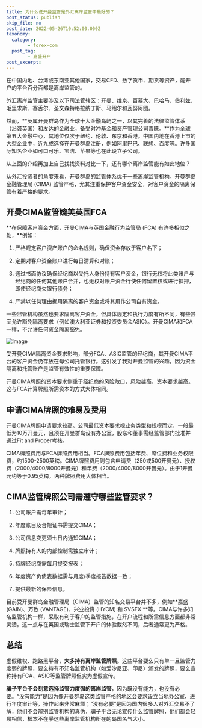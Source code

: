 ```yaml
---
title: 为什么说开曼监管是外汇离岸监管中最好的？
post_status: publish
skip_file: no
post_date: 2022-05-26T10:52:00.000Z
taxonomy:
  category:
        - forex-com
  post_tag:
        - 嘉盛开户
post_excerpt: 
---
```

在中国内地、台湾或东南亚其他国家，交易CFD、数字货币、期货等资产，能开户的平台百分百都是离岸监管的。

外汇离岸监管主要涉及以下司法管辖区：开曼、维京、百慕大、巴哈马、伯利兹、毛里求斯、塞舌尔、圣文森特格拉纳丁斯、马绍尔和瓦努阿图。

然而，**英属开曼群岛作为全球十大金融岛屿之一，以其完善的法律监管体系（沿袭英国）和发达的金融业，备受对冲基金和资产管理公司青睐。**作为全球第五大金融中心，其地位仅次于纽约、伦敦、东京和香港。中国内地在香港上市的大型企业中，近九成选择在开曼群岛注册，例如阿里巴巴、联想、百度等。许多国际知名企业如可口可乐、宝洁、苹果等也在此设立子公司。

从上面的介绍再加上自己找找资料对比一下，还有哪个离岸监管能有如此地位？

从外汇投资者的角度来看，开曼群岛的监管体系优于一些离岸监管机构。开曼群岛金融管理局 (CIMA) 监管严格，尤其注重保护客户资金安全，对客户资金的隔离保管有着严格的要求。

## 开曼CIMA监管媲美英国FCA

**在保障客户资金方面，开曼CIMA与英国金融行为监管局 (FCA) 有许多相似之处，**例如：

1. 严格规定客户资产账户的命名规则，确保资金存放于客户名下；

1. 定期对客户资金账户进行每日清算和对账；

1. 通过书面协议确保经纪商以受托人身份持有客户资金，银行无权将此类账户与经纪商的任何其他账户合并，也无权对账户资金行使任何留置权或进行扣押，即使经纪商欠银行债务；

1. 严禁以任何理由挪用隔离的客户资金或将其用作公司自有资金。

一些监管机构虽然也要求隔离客户资金，但具体规定和执行力度有所不同，有些甚至允许豁免隔离要求（例如澳大利亚证券和投资委员会ASIC）。开曼CIMA和FCA一样，不允许任何资金隔离豁免。

![Image](https://prod-files-secure.s3.us-west-2.amazonaws.com/39ed1227-6d7d-4570-be36-9ccd4a2c4241/bd849744-3fcb-4a37-8312-357962c8f065/image.png?X-Amz-Algorithm=AWS4-HMAC-SHA256&X-Amz-Content-Sha256=UNSIGNED-PAYLOAD&X-Amz-Credential=ASIAZI2LB4667FYRLIGX%2F20250502%2Fus-west-2%2Fs3%2Faws4_request&X-Amz-Date=20250502T041358Z&X-Amz-Expires=3600&X-Amz-Security-Token=IQoJb3JpZ2luX2VjEDQaCXVzLXdlc3QtMiJHMEUCIELhTasGnQ4fRjJfYB18hHR1zUq0Hee0smz9ZI1NUc5YAiEAuxQ8lDSlFuQ04NeOV6lIl3v9mVhMAqqM11TTAh5cIcgqiAQIzf%2F%2F%2F%2F%2F%2F%2F%2F%2F%2FARAAGgw2Mzc0MjMxODM4MDUiDCLBE2I%2BuwTJParS%2FyrcA4ERQ%2FiuxvklaKFuc82sprxUE7zfTrxQyxYFq3D0szff6X1ns79it9BWry8y6yFcVa%2B3gzaRsevO0C%2B%2BQzt6UZT69AsXC4tvzEYHyrsm1m1WZdPa8geWoKdw1uTMkzaT1pPclr5UKTdZyup5CebP4ZBu9VWoOy26wMokltbszhuJfnHaIlHXgGUTiROcoLep%2Br1eR7ib6Bmj3cgtgYLX92LnDTScLibuRNPPCZpEPyq4%2BXGelaYDgJCVaHiyNx7BIskRqnnxUgDku9NGo2k%2Fsbt0ILfB31%2FIKDMQp2qcHX57CIS5YnF%2FKJRyFHYz%2Fxc8SevQTjPfEb90bwuuBbiB1texRzudD6SRQ51G5WDd%2Frl0ocJGg0nBetgFnfYKRw1LUH9dmTA0%2FTg57IxnIK7WRHizwNvXtIwh3V0aVU%2FDjpu4BRLFUr1rAFR2ifJ3VUnDcLmiT64RXbW6aAYkoGJ6YsLp0Khck1YVZxbPu8WzKNU2IIi5nn9PDaDEU9cn9UCxCyV0CeJ1oUhVgsoWDsDZvq8o2zutYrokiPnXAacNuSeocQgHJYonR%2F3cGOR9do%2BjwUeFOaPS6OfREZc5zKGeL11igSLLmNIcpFsy1RX5o5PIx0aZp9sHOCjKJZDyMKuF0cAGOqUBb9jaapdSi6MINAo2kuNeKFE%2Fsfs4D6dlEAgpPb4euLbM2fypjuAp9Yrfi%2F0PfD6mX4hLiRvV7qRPmo%2Bk00KpHW6Y%2B%2BgkHzK9FBPwU%2FG11dv3U9mxYSSNWiNZmma3EWF%2BYowy1nIkUUo6vz2FkMZusZtmfrmTNS5gBfjRlFOCNKKiUGkNopFf1Y5gaT1i9uDByLxm44TP8NxxLb0mZMTArtUleBLO&X-Amz-Signature=a1de91218bd7265e2dd2ebf46013ea668f03df04e348bd11413a07dfe4c8e999&X-Amz-SignedHeaders=host&x-id=GetObject)

受开曼CIMA隔离资金要求影响，部分FCA、ASIC监管的经纪商，其开曼CIMA平台的客户资金仍存放在母公司托管银行。这引发了我对开曼监管的兴趣，因为资金隔离和托管账户是监管有效性的重要保障。

开曼CIMA牌照的资本要求侧重于经纪商的风险敞口，风险越高，资本要求越高。这与FCA计算牌照所需资本的方式大体相同。

## **申请CIMA牌照的难易及费用**

开曼CIMA牌照申请要求较高。公司最低资本要求视业务类型和规模而定，一般最低为10万开曼元，且须在开曼群岛设有办公室，股东和董事需经监管部门批准并通过Fit and Proper考核。

CIMA牌照费用与FCA牌照费用相当。FCA牌照费用包括年费、席位费和业务权限费，约1500-2500英镑。CIMA牌照费用则包含申请费（250或500开曼元）、授权费（2000/4000/8000开曼元）和年费（2000/4000/8000开曼元）。由于1开曼元约等于0.95英镑，两种牌照费用大体相当。

## CIMA监管牌照公司需遵守哪些监管要求？

1. 公司账户需每年审计；

1. 年度账目及合规证书需提交CIMA；

1. 公司信息变更须七日内通知CIMA；

1. 牌照持有人的内部控制需独立审计；

1. 持牌经纪商需每月提交报表；

1. 年度资产负债表数据需与月度/季度报告数据一致；

1. 提供最新的保险信息。

目前受开曼群岛金融管理局（CIMA）监管的知名交易平台并不多，例如**嘉盛 (GAIN)、万致 (VANTAGE)、兴业投资 (HYCM) 和 SVSFX **等。CIMA与许多知名监管机构一样，采取有利于客户的监管措施，在开户流程和所需信息方面都非常灵活。这一点与在英国或瑞士监管下开户的体验截然不同，后者通常更为严格。

## 总结

虚假维权、跑路黑平台，**大多持有离岸监管牌照**。这些平台要么只有单一且监管力度弱的牌照，要么持有不知名监管机构（如爱沙尼亚、印尼）颁发的牌照，要么宣称持有FCA、ASIC等监管牌照但实为虚假宣传。

**骗子平台不会刻意选择监管力度强的离岸监管**，因为既没有能力，也没有必要。“没有能力”是因为像开曼群岛这类监管严格的地区会要求设立当地办公室、进行年度审计等，操作起来非常麻烦；“没有必要”是因为国内很多人对外汇交易不了解，他们不会辨别监管机构的真伪，骗子平台无论宣传什么监管牌照，他们都会轻易相信，根本不在乎这些离岸监管机构所在的岛国名气大小。